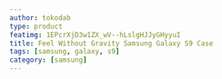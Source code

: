 ```yaml
---
author: tokodab
type: product
featimg: 1EPcrXjD3w1ZX_wV--hLslgHJJyGHyyuI
title: Feel Without Gravity Samsung Galaxy S9 Case
tags: [samsung, galaxy, s9]
category: [samsung]
---
```

